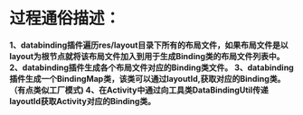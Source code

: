 # 过程通俗描述：
<b>
1、databinding插件遍历res/layout目录下所有的布局文件，如果布局文件是以layout为根节点就将该布局文件加入到用于生成Binding类的布局文件列表中。<br\>
2、databinding插件生成各个布局文件对应的Binding类文件。<br\>
3、databinding插件生成一个BindingMap类，该类可以通过layoutId,获取对应的Binding类。（有点类似工厂模式)<br\>
4、在Activity中通过向工具类DataBindingUtil传递layoutId获取Activity对应的Binding类。<br\>
</b>